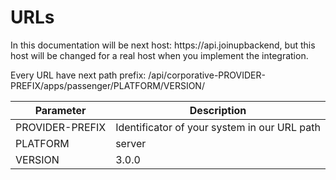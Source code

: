 # URLs

<aside class="notice">
    In this documentation will be next host: https://api.joinupbackend, but this host will be changed for a real host when you implement the integration.
</aside>

Every URL have next path prefix:  /api/corporative-PROVIDER-PREFIX/apps/passenger/PLATFORM/VERSION/


Parameter | Description
--------- | -----------
PROVIDER-PREFIX | Identificator of your system in our URL path
PLATFORM | server
VERSION | 3.0.0
